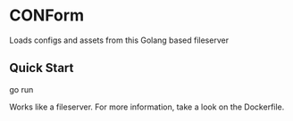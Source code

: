 
# CONForm

Loads configs and assets from this Golang based fileserver
## Quick Start

go run

Works like a fileserver. For more information, take a look on the Dockerfile.
